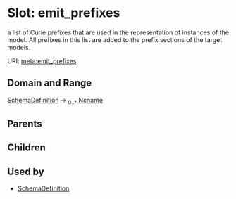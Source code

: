 
# Slot: emit_prefixes


a list of Curie prefixes that are used in the representation of instances of the model.  All prefixes in this list are added to the prefix sections of the target models.

URI: [meta:emit_prefixes](https://w3id.org/biolink/biolinkml/meta/emit_prefixes)

## Domain and Range

[SchemaDefinition](SchemaDefinition.md) ->  <sub>0..*</sub> [Ncname](Ncname.md)

## Parents


## Children


## Used by

 * [SchemaDefinition](SchemaDefinition.md)
